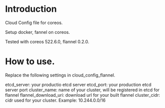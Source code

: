 # Introduction

Cloud Config file for coreos.

Setup docker, fannel on coreos.

Tested with coreos 522.6.0, flannel 0.2.0.


# How to use.

Replace the following settings in cloud\_config\_flannel.

etcd\_server: your productio etcd server
etcd\_port: your production etcd server port
cluster\_name: name of your cluster, will be registered in etcd for flannel
flannel\_download\_uri: download url for your built flannel 
cluster\_cidr: cidr used for your cluster. Example: 10.244.0.0/16

